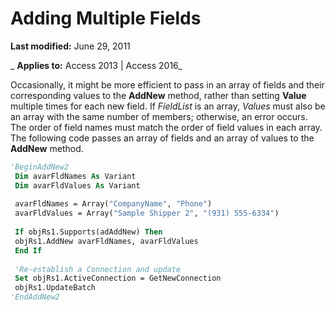 
# Adding Multiple Fields

 **Last modified:** June 29, 2011

 _ **Applies to:** Access 2013 | Access 2016_

Occasionally, it might be more efficient to pass in an array of fields and their corresponding values to the  **AddNew** method, rather than setting **Value** multiple times for each new field. If _FieldList_ is an array, _Values_ must also be an array with the same number of members; otherwise, an error occurs. The order of field names must match the order of field values in each array. The following code passes an array of fields and an array of values to the **AddNew** method.




```vb
'BeginAddNew2 
 Dim avarFldNames As Variant 
 Dim avarFldValues As Variant 
 
 avarFldNames = Array("CompanyName", "Phone") 
 avarFldValues = Array("Sample Shipper 2", "(931) 555-6334") 
 
 If objRs1.Supports(adAddNew) Then 
 objRs1.AddNew avarFldNames, avarFldValues 
 End If 
 
 'Re-establish a Connection and update 
 Set objRs1.ActiveConnection = GetNewConnection 
 objRs1.UpdateBatch 
'EndAddNew2 

```

